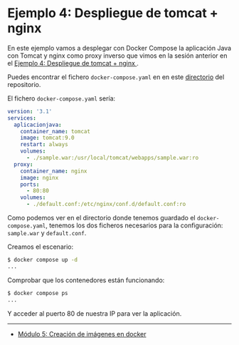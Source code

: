 # Ejemplo 4: Despliegue de tomcat + nginx 

En este ejemplo vamos a desplegar con Docker Compose la aplicación Java con Tomcat y nginx como proxy inverso que vimos en la sesión anterior en el [Ejemplo 4: Despliegue de tomcat + nginx ](../modulo3/tomcat.md).

Puedes encontrar el fichero `docker-compose.yaml` en en este [directorio](https://github.com/josedom24/curso_docker_ies/tree/main/ejemplos/modulo4/ejemplo4) del repositorio. 

El fichero `docker-compose.yaml` sería:

```yaml
version: '3.1'
services:
  aplicacionjava:
    container_name: tomcat
    image: tomcat:9.0
    restart: always
    volumes:
      - ./sample.war:/usr/local/tomcat/webapps/sample.war:ro
  proxy:
    container_name: nginx
    image: nginx
    ports:
      - 80:80
    volumes:
      - ./default.conf:/etc/nginx/conf.d/default.conf:ro
```

Como podemos ver en el directorio donde tenemos guardado el `docker-compose.yaml`, tenemos los dos ficheros necesarios para la configuración: `sample.war` y `default.conf`.

Creamos el escenario:

```bash
$ docker compose up -d
...
```

Comprobar que los contenedores están funcionando:

```bash
$ docker compose ps
...
```

Y acceder al puerto 80 de nuestra IP para ver la aplicación.

---

* [Módulo 5: Creación de imágenes en docker](../../..#5-creación-de-imágenes-en-docker)